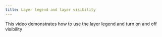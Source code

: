 ```yaml
---
title: Layer legend and layer visibility
---
```

			
This video demonstrates how to use the layer legend and turn on and off visibility      